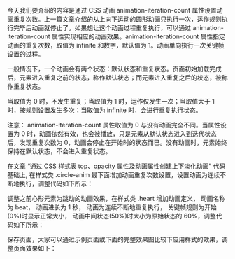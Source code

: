 今天我们要介绍的内容是通过 CSS 动画 animation-iteration-count 属性设置动画重复次数。上一篇文章介绍的从上向下运动的圆形动画只执行一次，运作规则执行完毕后动画就停止了。如果想让这个动画过程重复执行，可以通过 animation-iteration-count 属性实现相应的动画效果。animation-iteration-count 属性指定动画的重复次数，取值为 infinite 和数字，默认值为 1。动画单向执行一次关键帧设置的过程。

一般情况下，一个动画会有两个状态：默认状态和重复状态。页面初始加载完成后，元素进入重复之前的状态，称作默认状态；而元素进入重复之后的状态，被称作重复状态。

当取值为 0 时，不发生重复；当取值为 1 时，运作仅发生一次；当取值大于 1 时，按规则设置发生多次；当取值为 infinite 时，会进行重复执行状态。

注意： animation-iteration-count 属性取值为 0 与没有动画完全不同。当属性设置为 0 时，动画依然有效，也会被播放，只是元素从默认状态进入到迭代状态后，发现重复次数为 0，动画会停止在开始时的状态而已。没有动画时，元素始终保持在默认状态，不会进入重复状态。

在文章 “通过 CSS 样式表 top、opacity 属性及动画属性创建上下淡化动画” 代码基础上, 在样式类 .circle-anim 最下面增加动画重复次数设置，设置动画为连续不断地执行，调整代码如下所示： 

<style type="text/css">
    .circle-anim {
        animation-name: animationBox;
        animation-duration: 5s;
        animation-fill-mode: forwards;
        animation-iteration-count: infinite;
    }
</style>

调整之前心形元素为跳动的动画效果，在样式类 .heart 增加动画定义， 动画名称为 beat， 动画进长为 1 秒， 动画为连续不断地重复执行， 关键帧规则为开始(0%)时显示正常大小， 动画中间状态(50%)时大小为原始状态的 60%，调整代码如下所示：

<style type="text/css">
  .heart {
    background-color: pink;
    height: 50px;
    width: 50px;
    transform: rotate(-45deg) ;
    animation-name: beat;
    animation-duration: 1s;
    animation-iteration-count: infinite;
  }

  @keyframes beat {
      0% {
        transform: scale(1) rotate(-45deg);
      }
      50% {
        transform: scale(0.6) rotate(-45deg);
      }
    }
</style>

保存页面，大家可以通过示例页面或下面的完整效果图比较下应用样式的效果，调整页面效果如下：
